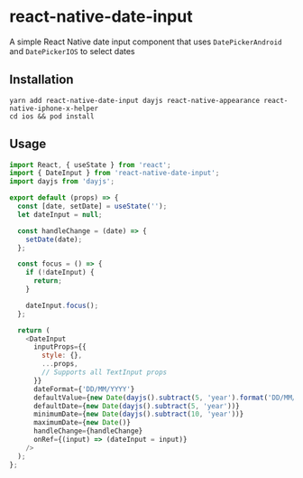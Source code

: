 # react-native-date-input

A simple React Native date input component that uses `DatePickerAndroid` and `DatePickerIOS` to select dates

## Installation

```
yarn add react-native-date-input dayjs react-native-appearance react-native-iphone-x-helper
cd ios && pod install
```

## Usage

```js
import React, { useState } from 'react';
import { DateInput } from 'react-native-date-input';
import dayjs from 'dayjs';

export default (props) => {
  const [date, setDate] = useState('');
  let dateInput = null;

  const handleChange = (date) => {
    setDate(date);
  };

  const focus = () => {
    if (!dateInput) {
      return;
    }

    dateInput.focus();
  };

  return (
    <DateInput
      inputProps={{
        style: {},
        ...props,
        // Supports all TextInput props
      }}
      dateFormat={'DD/MM/YYYY'}
      defaultValue={new Date(dayjs().subtract(5, 'year').format('DD/MM/YYYY'))}
      defaultDate={new Date(dayjs().subtract(5, 'year'))}
      minimumDate={new Date(dayjs().subtract(10, 'year'))}
      maximumDate={new Date()}
      handleChange={handleChange}
      onRef={(input) => (dateInput = input)}
    />
  );
};
```

